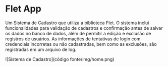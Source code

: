 # Flet App

Um Sistema de Cadastro que utiliza a biblioteca Flet. O sistema inclui funcionalidades para validação de cadastros e confirmação antes de salvar os dados no banco de dados, além de permitir a edição e exclusão de registros de usuários. As informações de tentativas de login com credenciais incorretas ou não cadastradas, bem como as exclusões, são registradas em um arquivo de log.

![Sistema de Cadastro](código fonte/img/home.png)
